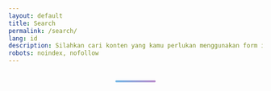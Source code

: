 ```yaml
---
layout: default
title: Search
permalink: /search/
lang: id
description: Silahkan cari konten yang kamu perlukan menggunakan form ini.
robots: noindex, nofollow
---
```

<h1 class="main-heading">
<ul id="results"></ul>
<script src="https://unpkg.com/lunr/lunr.js"></script>
<script>
  document.addEventListener('DOMContentLoaded', function () {
    const searchBox = document.getElementById('search-box');
    const resultsContainer = document.getElementById('results');

    if (!resultsContainer) {
      console.error('Results container not found.');
      return;
    }

    const params = new URLSearchParams(window.location.search);
    const query = params.get('q') || '';
    searchBox.value = query; // ✅ Keep last query in input

    fetch('/search.json')
      .then(res => res.json())
      .then(json => {
        const data = json;

        const index = lunr(function () {
          this.ref('url');
          this.field('title');
          this.field('content');
          data.forEach(doc => this.add(doc));
        });

        if (query.trim()) {
          runSearch(query, data, index);
        }

        searchBox.addEventListener('input', function () {
          runSearch(this.value, data, index);
        });
      })
      .catch(err => {
        console.error('Error fetching search.json:', err);
      });

    function runSearch(query, data, index) {
      const results = index.search(query);
      resultsContainer.innerHTML = '';

      if (results.length === 0) {
        resultsContainer.innerHTML = '<li>No results found.</li>';
      } else {
        results.forEach(result => {
          const item = data.find(d => d.url === result.ref);
          const li = document.createElement('li');
          li.innerHTML = `
            <article class="search-result">
              ${item.image ? `<div class="result-image"><img src="${item.image}" alt="${item.title}" title="${item.title}" /></div>` : ''}
              <div class="result-content">
                <h2><a href="${item.url}" title="${item.title}">${item.title}</a></h2>
                ${item.author ? `<p class="author"><strong>Author:</strong> ${item.author}</p>` : ''}
                <p class="summary">${item.content}</p>
              </div>
            </article>
          `;
          resultsContainer.appendChild(li);
        });
      }
    }
  });
</script>

<style>
  .main-heading {
  font-size: 2.2rem;
  font-weight: 700;
  text-align: center;
  margin: 2rem 0 1rem;
  color: #2c3e50;
  position: relative;
  z-index: 1;
  transition: color 0.3s ease, text-shadow 0.3s ease;
}

.main-heading::after {
  content: '';
  position: absolute;
  bottom: 0;
  left: 50%;
  width: 80px;
  height: 4px;
  background: linear-gradient(90deg, #3498db, #9b59b6);
  transform: translateX(-50%);
  border-radius: 2px;
  z-index: -1;
  opacity: 0.7;
}

.main-heading:hover {
  text-shadow: 0 0 10px rgba(52, 152, 219, 0.6);
}

/* 🌙 Dark Mode: when body has .dark class */
body.dark .main-heading {
  color: #ecf0f1;
}

body.dark .main-heading::after {
  background: linear-gradient(90deg, #8e44ad, #2980b9);
  opacity: 0.9;
}

body.dark .main-heading:hover {
  text-shadow: 0 0 10px rgba(142, 68, 173, 0.8);
}

  ul#results {
    list-style: none;
    padding: 0;
    margin: 2rem 0;
  }

  .search-result {
    display: flex;
    flex-wrap: wrap;
    gap: 1rem;
    margin-bottom: 2rem;
    border-bottom: 1px solid #ccc;
    padding-bottom: 1rem;
  }

  .result-image {
    flex: 0 0 30%;
  }

  .result-image img {
    width: 100%;
    height: auto;
    border-radius: 8px;
  }

  .result-content {
    flex: 1;
  }

  .result-content h2 {
    margin: 0 0 0.5rem;
  }

  .result-content .author {
    margin: 0 0 0.5rem;
    font-size: 0.95rem;
    color: #555;
  }

  .result-content .summary {
    margin: 0;
    font-size: 1rem;
    line-height: 1.4;
  }

  @media (max-width: 768px) {
    .search-result {
      flex-direction: column;
    }

    .result-image {
      flex: 1 1 100%;
    }

    .result-content {
      flex: 1 1 100%;
    }
  }
</style>